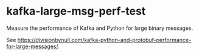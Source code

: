 # kafka-large-msg-perf-test

Measure the performance of Kafka and Python for large binary messages.

See https://divisionbynull.com/kafka-python-and-protobuf-performance-for-large-messages/.
